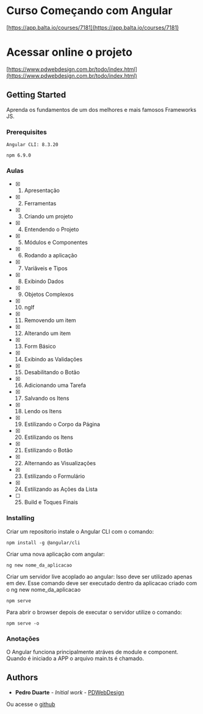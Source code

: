 # Curso Começando com Angular 

[https://app.balta.io/courses/7181](https://app.balta.io/courses/7181)

# Acessar online o projeto

[https://www.pdwebdesign.com.br/todo/index.html](https://www.pdwebdesign.com.br/todo/index.html)

## Getting Started

Aprenda os fundamentos de um dos melhores e mais famosos Frameworks JS.

### Prerequisites

```
Angular CLI: 8.3.20
```

```
npm 6.9.0
```

### Aulas

- [x] 1. Apresentação
- [x] 2. Ferramentas
- [x] 3. Criando um projeto
- [x] 4. Entendendo o Projeto
- [x] 5. Módulos e Componentes
- [x] 6. Rodando a aplicação
- [x] 7. Variãveis e Tipos
- [x] 8. Exibindo Dados
- [x] 9. Objetos Complexos
- [x] 10. ngIf
- [x] 11. Removendo um item
- [x] 12. Alterando um item
- [x] 13. Form Básico
- [x] 14. Exibindo as Validações
- [x] 15. Desabilitando o Botão  
- [x] 16. Adicionando uma Tarefa 
- [x] 17. Salvando os Itens 
- [x] 18. Lendo os Itens 
- [x] 19. Estilizando o Corpo da Página 
- [x] 20. Estilizando os Itens  
- [x] 21. Estilizando o Botão 
- [x] 22. Alternando as Visualizações  
- [x] 23. Estilizando o Formulário  
- [x] 24. Estilizando as Ações da Lista  
- [ ] 25. Build e Toques Finais  

### Installing

Criar um repositorio instale o Angular CLI com o comando:

```
npm install -g @angular/cli
```

Criar uma nova aplicação com angular:

```
ng new nome_da_aplicacao
```

Criar um servidor live acoplado ao angular: 
Isso deve ser utilizado apenas em dev.
Esse comando deve ser executado dentro da aplicacao criado com o ng new nome_da_aplicacao

```
npm serve
```

Para abrir o browser depois de executar o servidor utilize o comando:

```
npm serve -o
```

### Anotações

O Angular funciona principalmente atráves de module e component.
Quando é iniciado a APP o arquivo main.ts é chamado.

## Authors

* **Pedro Duarte** - *Initial work* - [PDWebDesign](http://pdwebdesign.com.br/)

Ou acesse o [github](https://github.com/pdwebdesign/) 

